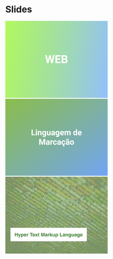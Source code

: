 # Slides

[![Cenário da Web](web.png)](web.pdf) [![Linguagem de Marcação](markup.png)](markup.pdf) [![Hyter Text Markup Language (HTML)](html.png)](html.pdf)
